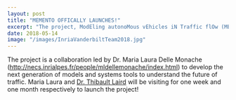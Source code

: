 ```yaml
---
layout: post
title: "MEMENTO OFFICALLY LAUNCHES!"
excerpt: "The project, ModEling autonoMous vEhicles iN Traffic flOw (MEMENTO) is a collaboration between the NeCS lab at CRI Grenoble - Rhone-Alpes and our team in Vanderbilt."
date: 2018-05-14
image: "/images/InriaVanderbiltTeam2018.jpg"
---
```



The project is a collaboration led by Dr. Maria Laura Delle Monache (http://necs.inrialpes.fr/people/mldellemonache/index.html) to develop the next generation of models and systems tools to understand the future of traffic. Maria Laura and [Dr. Thibault Laird]( https://sites.google.com/view/thibault-liard) will be visiting for one week and one month respectively to launch the project!
